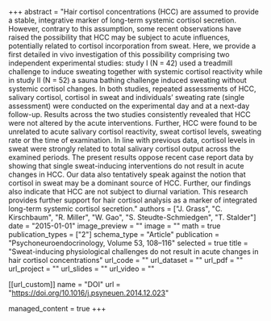 +++
abstract = "Hair cortisol concentrations (HCC) are assumed to provide a stable, integrative marker of long-term systemic cortisol secretion. However, contrary to this assumption, some recent observations have raised the possibility that HCC may be subject to acute influences, potentially related to cortisol incorporation from sweat. Here, we provide a first detailed in vivo investigation of this possibility comprising two independent experimental studies: study I (N = 42) used a treadmill challenge to induce sweating together with systemic cortisol reactivity while in study II (N = 52) a sauna bathing challenge induced sweating without systemic cortisol changes. In both studies, repeated assessments of HCC, salivary cortisol, cortisol in sweat and individuals’ sweating rate (single assessment) were conducted on the experimental day and at a next-day follow-up. Results across the two studies consistently revealed that HCC were not altered by the acute interventions. Further, HCC were found to be unrelated to acute salivary cortisol reactivity, sweat cortisol levels, sweating rate or the time of examination. In line with previous data, cortisol levels in sweat were strongly related to total salivary cortisol output across the examined periods. The present results oppose recent case report data by showing that single sweat-inducing interventions do not result in acute changes in HCC. Our data also tentatively speak against the notion that cortisol in sweat may be a dominant source of HCC. Further, our findings also indicate that HCC are not subject to diurnal variation. This research provides further support for hair cortisol analysis as a marker of integrated long-term systemic cortisol secretion."
authors = ["J. Grass", "C. Kirschbaum", "R. Miller", "W. Gao", "S. Steudte-Schmiedgen", "T. Stalder"]
date = "2015-01-01"
image_preview = ""
image = ""
math = true
publication_types = ["2"]
schema_type = "Article"
publication = "Psychoneuroendocrinology, Volume 53, 108–116"
selected = true
title = "Sweat-inducing physiological challenges do not result in acute changes in hair cortisol concentrations"
url_code = ""
url_dataset = ""
url_pdf = ""
url_project = ""
url_slides = ""
url_video = ""

[[url_custom]]
name = "DOI"
url = "https://doi.org/10.1016/j.psyneuen.2014.12.023"

managed_content = true
+++
